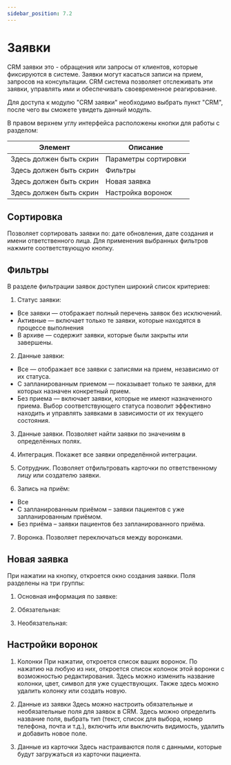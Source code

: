 ```yaml
---
sidebar_position: 7.2
---
```

# Заявки

<!-- ![Модуль "CRM_1"](assets/crm/1.png) -->

CRM заявки это - обращения или запросы от клиентов, которые фиксируются в системе. Заявки могут касаться записи на прием, запросов на консультации. CRM система позволяет отслеживать эти заявки, управлять ими и обеспечивать своевременное реагирование.

Для доступа к модулю "CRM заявки" необходимо выбрать пункт "CRM", после чего вы сможете увидеть данный модуль.

В правом верхнем углу интерфейса расположены кнопки для работы с разделом:

<!-- ![Модуль "CRM_1"](assets/crm/1.png) -->


|Элемент| Описание|
|-------|---------|
|Здесь должен быть скрин|Параметры сортировки|
|Здесь должен быть скрин|Фильтры|
|Здесь должен быть скрин|Новая заявка|
|Здесь должен быть скрин|Настройка воронок|


## Сортировка

Позволяет сортировать заявки по: дате обновления, дате создания и имени ответственного лица. Для применения выбранных фильтров нажмите соответствующую кнопку.

<!-- ![Модуль "CRM_1"](assets/crm/1.png) -->

## Фильтры

В разделе фильтрации заявок доступен широкий список критериев:

1) Статус заявки:

* Все заявки — отображает полный перечень заявок без исключений.
* Активные — включает только те заявки, которые находятся в процессе выполнения
* В архиве — содержит заявки, которые были закрыты или завершены.

2) Данные заявки: 

<!-- ![Модуль "CRM_1"](assets/crm/1.png) -->
 
* Все — отображает все заявки с записями на прием, независимо от их статуса.
* С запланированным приемом — показывает только те заявки, для которых назначен конкретный прием.
* Без приема — включает заявки, которые не имеют назначенного приема.
Выбор соответствующего статуса позволит эффективно находить и управлять заявками в зависимости от их текущего состояния. 

3) Данные заявки. Позволяет найти заявки по значениям в определённых полях.

<!-- ![Модуль "CRM_1"](assets/crm/1.png) -->

4) Интеграция. Покажет все заявки определённой интеграции.

<!-- ![Модуль "CRM_1"](assets/crm/1.png) -->

5) Сотрудник. Позволяет отфильтровать карточки по ответственному лицу или создателю заявки.
 
 <!-- ![Модуль "CRM_1"](assets/crm/1.png) -->

6) Запись на приём:
* Все
* С запланированным приёмом – заявки пациентов с уже запланированным приёмом.
* Без приёма – заявки пациентов без запланированного приёма.

7) Воронка. Позволяет переключаться между воронками.

<!-- ![Модуль "CRM_1"](assets/crm/1.png) -->

## Новая заявка

При нажатии на кнопку, откроется окно создания заявки. Поля разделены на три группы: 

1) Основная информация по заявке:

<!-- ![Модуль "CRM_1"](assets/crm/1.png) -->

2) Обязательная:

<!-- ![Модуль "CRM_1"](assets/crm/1.png) -->
 
3) Необязательная:

<!-- ![Модуль "CRM_1"](assets/crm/1.png) -->

## Настройки воронок

1) Колонки
При нажатии, откроется список ваших воронок. По нажатию на любую из них, откроется список колонок этой воронки с возможностью редактирования. Здесь можно изменить название колонки, цвет, символ для уже существующих. Также здесь можно удалить колонку или создать новую. 

 <!-- ![Модуль "CRM_1"](assets/crm/1.png) -->

2)  Данные из заявки
Здесь можно настроить обязательные и необязательные поля для заявок в CRM. Здесь можно определить название поля, выбрать тип (текст, список для выбора, номер телефона, почта и т.д.), включить или выключить видимость, удалить и добавить новое поле.

<!-- ![Модуль "CRM_1"](assets/crm/1.png) -->

3) Данные из карточки
Здесь настраиваются поля с данными, которые будут загружаться из карточки пациента. 

<!-- ![Модуль "CRM_1"](assets/crm/1.png) -->